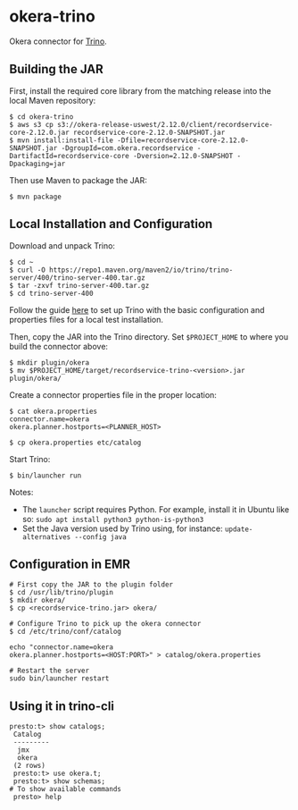# okera-trino

Okera connector for [Trino](http://trino.io).

## Building the JAR

First, install the required core library from the matching release into the local Maven repository:

```
$ cd okera-trino
$ aws s3 cp s3://okera-release-uswest/2.12.0/client/recordservice-core-2.12.0.jar recordservice-core-2.12.0-SNAPSHOT.jar
$ mvn install:install-file -Dfile=recordservice-core-2.12.0-SNAPSHOT.jar -DgroupId=com.okera.recordservice -DartifactId=recordservice-core -Dversion=2.12.0-SNAPSHOT -Dpackaging=jar
```

Then use Maven to package the JAR:

```
$ mvn package
```

## Local Installation and Configuration

Download and unpack Trino:

```
$ cd ~
$ curl -O https://repo1.maven.org/maven2/io/trino/trino-server/400/trino-server-400.tar.gz
$ tar -zxvf trino-server-400.tar.gz
$ cd trino-server-400
```

Follow the guide [here](https://trino.io/docs/current/installation/deployment.html) to set up Trino with the basic configuration and properties files for a local test installation.

Then, copy the JAR into the Trino directory.
Set `$PROJECT_HOME` to where you build the connector above:

```
$ mkdir plugin/okera
$ mv $PROJECT_HOME/target/recordservice-trino-<version>.jar plugin/okera/
```

Create a connector properties file in the proper location:

```
$ cat okera.properties
connector.name=okera
okera.planner.hostports=<PLANNER_HOST>

$ cp okera.properties etc/catalog
```

Start Trino:

```
$ bin/launcher run
```

Notes:
- The `launcher` script requires Python.
  For example, install it in Ubuntu like so: `sudo apt install python3 python-is-python3`
- Set the Java version used by Trino using, for instance: `update-alternatives --config java`

## Configuration in EMR

```
# First copy the JAR to the plugin folder
$ cd /usr/lib/trino/plugin
$ mkdir okera/
$ cp <recordservice-trino.jar> okera/

# Configure Trino to pick up the okera connector
$ cd /etc/trino/conf/catalog

echo "connector.name=okera
okera.planner.hostports=<HOST:PORT>" > catalog/okera.properties

# Restart the server
sudo bin/launcher restart
```

## Using it in trino-cli

```
presto:t> show catalogs;
 Catalog
 ---------
  jmx
  okera
 (2 rows)
 presto:t> use okera.t;
 presto:t> show schemas;
# To show available commands
 presto> help
